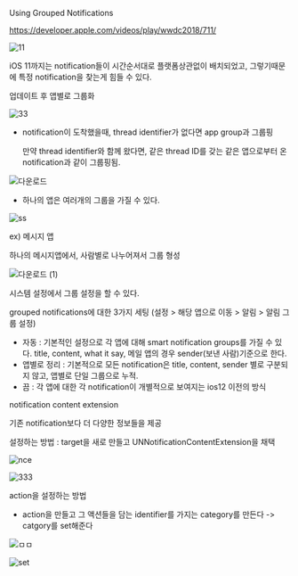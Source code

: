 Using Grouped Notifications

https://developer.apple.com/videos/play/wwdc2018/711/








![11](https://user-images.githubusercontent.com/111475243/191216759-526ca3fe-6063-41d6-8864-ffaece06dfce.jpeg)

iOS 11까지는 notification들이 시간순서대로 플랫폼상관없이 배치되었고,  그렇기때문에 특정 notification을 찾는게 힘들 수 있다. 

업데이트 후 앱별로 그룹화

![33](https://user-images.githubusercontent.com/111475243/191217790-5d469cb7-f399-4af9-80c0-196dea5f6eab.jpeg)




- notification이 도착했을때, thread identifier가 없다면 app group과 그룹핑

  만약 thread identifier와 함께 왔다면, 같은 thread ID를 갖는 같은 앱으로부터 온 notification과 같이 그룹핑됨.

![다운로드](https://user-images.githubusercontent.com/111475243/191398443-ef754ee8-ade2-40e8-b4ea-ac11814a1d9a.jpeg)


- 하나의 앱은 여러개의 그룹을 가질 수 있다.

![ss](https://user-images.githubusercontent.com/111475243/191398768-7f70490b-5d12-466e-ad7e-e6b48ea1b900.jpeg)


ex) 메시지 앱

하나의 메시지앱에서, 사람별로 나누어져서 그룹 형성


![다운로드 (1)](https://user-images.githubusercontent.com/111475243/191399029-b0baef96-1975-4223-a48b-437b9486a249.jpeg)


시스템 설정에서 그룹 설정을 할 수 있다.

grouped notifications에 대한 3가지 세팅 (설정 > 해당 앱으로 이동 > 알림 > 알림 그룹 설정)

- 자동 : 기본적인 설정으로 각 앱에 대해 smart notification groups를 가질 수 있다. title, content, what it say, 메일 앱의 경우 sender(보낸 사람)기준으로 한다.
- 앱별로 정리 : 기본적으로 모든 notification은 title, content, sender 별로 구분되지 않고, 앱별로 단일 그룹으로 누적.
- 끔 : 각 앱에 대한 각 notification이 개별적으로 보여지는 ios12 이전의 방식


notification content extension

기존 notification보다 더 다양한 정보들을 제공

설정하는 방법 : target을 새로 만들고 UNNotificationContentExtension을 채택



![nce](https://user-images.githubusercontent.com/111475243/192700499-365d585d-f4eb-499b-90c8-18402e3ff61d.jpeg)



![333](https://user-images.githubusercontent.com/111475243/191634797-4e733a15-83b5-458d-90ea-49c1d6a928dc.jpeg)




action을 설정하는 방법

- action을 만들고 그 액션들을 담는 identifier를 가지는 category를 만든다 -> catgory를 set해준다

![ㅁㅁ](https://user-images.githubusercontent.com/111475243/191634954-34ce1d27-ccbf-4014-b2b0-89a35bc7f423.jpeg)

![set](https://user-images.githubusercontent.com/111475243/191635092-378b406c-e916-42b0-bd4a-8d081143391a.jpeg)



